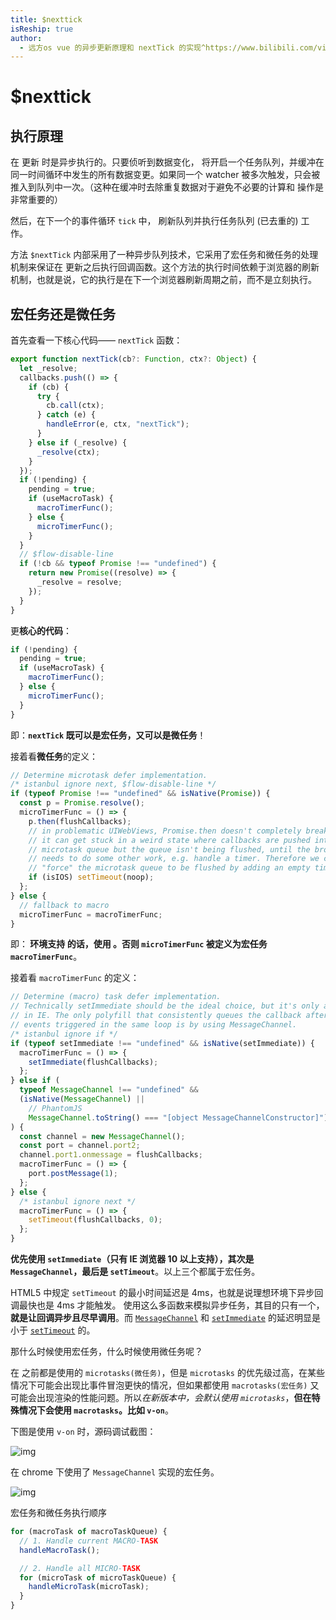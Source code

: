 ```yaml
---
title: $nexttick
isReship: true
author:
  - 远方os vue 的异步更新原理和 nextTick 的实现^https://www.bilibili.com/video/BV1xwpme4EJk/
---
```

# $nexttick

## 执行原理

在 <SpecialWords text="Vue" /> 更新 <SpecialWords text="DOM" /> 时是异步执行的。只要侦听到数据变化，<SpecialWords text="Vue" /> 将开启一个任务队列，并缓冲在同一时间循环中发生的所有数据变更。如果同一个 watcher 被多次触发，只会被推入到队列中一次。（这种在缓冲时去除重复数据对于避免不必要的计算和 <SpecialWords text="DOM" /> 操作是非常重要的）

然后，在下一个的事件循环 `tick` 中，<SpecialWords text="Vue" /> 刷新队列并执行任务队列 (已去重的) 工作。

方法 `$nextTick` 内部采用了一种异步队列技术，它采用了宏任务和微任务的处理机制来保证在 <SpecialWords text="DOM" /> 更新之后执行回调函数。这个方法的执行时间依赖于浏览器的刷新机制，也就是说，它的执行是在下一个浏览器刷新周期之前，而不是立刻执行。

## 宏任务还是微任务

首先查看一下核心代码—— `nextTick` 函数：

```js
export function nextTick(cb?: Function, ctx?: Object) {
  let _resolve;
  callbacks.push(() => {
    if (cb) {
      try {
        cb.call(ctx);
      } catch (e) {
        handleError(e, ctx, "nextTick");
      }
    } else if (_resolve) {
      _resolve(ctx);
    }
  });
  if (!pending) {
    pending = true;
    if (useMacroTask) {
      macroTimerFunc();
    } else {
      microTimerFunc();
    }
  }
  // $flow-disable-line
  if (!cb && typeof Promise !== "undefined") {
    return new Promise((resolve) => {
      _resolve = resolve;
    });
  }
}
```

更**核心的代码**：

```js
if (!pending) {
  pending = true;
  if (useMacroTask) {
    macroTimerFunc();
  } else {
    microTimerFunc();
  }
}
```

即：**`nextTick` 既可以是宏任务，又可以是微任务**！

接着看**微任务**的定义：

```js
// Determine microtask defer implementation.
/* istanbul ignore next, $flow-disable-line */
if (typeof Promise !== "undefined" && isNative(Promise)) {
  const p = Promise.resolve();
  microTimerFunc = () => {
    p.then(flushCallbacks);
    // in problematic UIWebViews, Promise.then doesn't completely break, but
    // it can get stuck in a weird state where callbacks are pushed into the
    // microtask queue but the queue isn't being flushed, until the browser
    // needs to do some other work, e.g. handle a timer. Therefore we can
    // "force" the microtask queue to be flushed by adding an empty timer.
    if (isIOS) setTimeout(noop);
  };
} else {
  // fallback to macro
  microTimerFunc = macroTimerFunc;
}
```

即：**<SpecialWords text="Vue" /> 环境支持 <SpecialWords text="Promis" /> 的话，使用 <SpecialWords text="Promis" />。否则 `microTimerFunc` 被定义为宏任务 `macroTimerFunc`**。

接着看 `macroTimerFunc` 的定义：

```js
// Determine (macro) task defer implementation.
// Technically setImmediate should be the ideal choice, but it's only available
// in IE. The only polyfill that consistently queues the callback after all DOM
// events triggered in the same loop is by using MessageChannel.
/* istanbul ignore if */
if (typeof setImmediate !== "undefined" && isNative(setImmediate)) {
  macroTimerFunc = () => {
    setImmediate(flushCallbacks);
  };
} else if (
  typeof MessageChannel !== "undefined" &&
  (isNative(MessageChannel) ||
    // PhantomJS
    MessageChannel.toString() === "[object MessageChannelConstructor]")
) {
  const channel = new MessageChannel();
  const port = channel.port2;
  channel.port1.onmessage = flushCallbacks;
  macroTimerFunc = () => {
    port.postMessage(1);
  };
} else {
  /* istanbul ignore next */
  macroTimerFunc = () => {
    setTimeout(flushCallbacks, 0);
  };
}
```

**优先使用 `setImmediate`（只有 IE 浏览器 10 以上支持），其次是 `MessageChannel`，最后是 `setTimeout`**。以上三个都属于宏任务。

HTML5 中规定 `setTimeout` 的最小时间延迟是 4ms，也就是说理想环境下异步回调最快也是 4ms 才能触发。<SpecialWords text="Vue" /> 使用这么多函数来模拟异步任务，其目的只有一个，**就是让回调异步且尽早调用**。而 [`MessageChannel`](https://link.juejin.im/?target=https%3A%2F%2Fdeveloper.mozilla.org%2Fen-US%2Fdocs%2FWeb%2FAPI%2FMessageChannel) 和 [`setImmediate`](https://link.juejin.im/?target=https%3A%2F%2Fdeveloper.mozilla.org%2Fen-US%2Fdocs%2FWeb%2FAPI%2FWindow%2FsetImmediate) 的延迟明显是小于 [`setTimeout`](https://link.juejin.im/?target=https%3A%2F%2Fgithub.com%2FPDKSophia%2Fblog.io%2Fblob%2Fmaster%2F%E6%B5%8F%E8%A7%88%E5%99%A8%E7%AF%87%20-%20setTimeout%E4%B8%8EsetInterval.md) 的。

那什么时候使用宏任务，什么时候使用微任务呢？

在 <SpecialWords text="Vue 2.4" /> 之前都是使用的 `microtasks(微任务)`，但是 `microtasks` 的优先级过高，在某些情况下可能会出现比事件冒泡更快的情况，但如果都使用 `macrotasks(宏任务)` 又可能会出现渲染的性能问题。所以*在新版本中，会默认使用 `microtasks`*，**但在特殊情况下会使用 `macrotasks`。比如 `v-on`**。

下图是使用 `v-on` 时，源码调试截图：

![img](https://img2018.cnblogs.com/blog/757824/201811/757824-20181122142518024-950260975.png)

在 chrome 下使用了 `MessageChannel` 实现的宏任务。

![img](https://img2018.cnblogs.com/blog/757824/201811/757824-20181122142707435-2139698661.png)

宏任务和微任务执行顺序

```js
for (macroTask of macroTaskQueue) {
  // 1. Handle current MACRO-TASK
  handleMacroTask();

  // 2. Handle all MICRO-TASK
  for (microTask of microTaskQueue) {
    handleMicroTask(microTask);
  }
}
```
